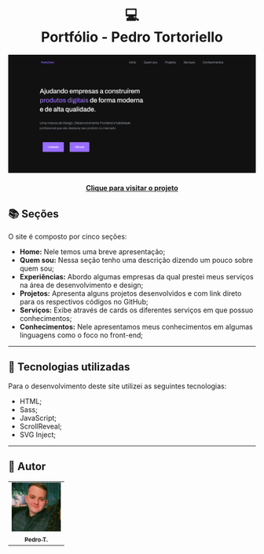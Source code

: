 <h1 align="center">
  💻<br>Portfólio - Pedro Tortoriello
</h1>

![Resultado final do projeto](assets/image/preview.png)

<h4 align="center"><a href="https://www.pedrotortoriello.com.br/">Clique para visitar o projeto</a></h4>

## 📚 Seções

O site é composto por cinco seções:

- **Home:** Nele temos uma breve apresentação;
- **Quem sou:** Nessa seção tenho uma descrição dizendo um pouco sobre quem sou;
- **Experiências:** Abordo algumas empresas da qual prestei meus serviços na área de desenvolvimento e design;
- **Projetos:** Apresenta alguns projetos desenvolvidos e com link direto para os respectivos códigos no GitHub;
- **Serviços:** Exibe através de cards os diferentes serviços em que possuo conhecimentos;
- **Conhecimentos:** Nele apresentamos meus conhecimentos em algumas linguagens como o foco no front-end;

---

## 💼 Tecnologias utilizadas

Para o desenvolvimento deste site utilizei as seguintes tecnologias:

- HTML;
- Sass;
- JavaScript;
- ScrollReveal;
- SVG Inject;

---

<h2>🦄 Autor</h2>

<table>
  <tr>
    <td align="center">
      <a href="https://github.com/PedroFTDev">
        <img src="assets/image/imagem.jpg" width="100px;" alt="Foto"/><br>
        <sub>
          <b>Pedro T.</b>
        </sub>
      </a>
    </td>
  </tr>
</table>